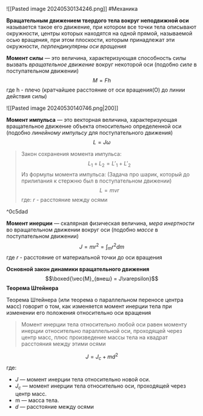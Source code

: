 ![[Pasted image 20240530134246.png]]
#Механика

**Вращательным движением твердого тела вокруг неподвижной оси** называется такое его движение, при котором все точки тела описывают окружности, центры которых находятся на одной прямой, называемой осью вращения, при этом плоскости, которым принадлежат эти окружности, *перпендикулярны оси вращения* 

**Момент силы** — это величина, характеризующая способность силы вызвать *вращательное движение* вокруг некоторой оси (подобно *силе* в поступательном движении)$$M = Fh$$где h - плечо (кратчайшее расстояние от оси вращения(О) до линии действия силы)

![[Pasted image 20240530140746.png|200]]

**Момент импульса** — это векторная величина, характеризующая вращательное движение объекта относительно определенной оси (подобно *линейному импульсу* для поступательного движения) $$L = J\omega$$
> Закон сохранения момента импульса: $$L_1 + L_2 = L'_1 + L'_2$$Из формулы момента импульса: (Задача про шарик, который до прилипания к стержню был в поступательном движении)$$L = mvr$$где: $r$ - расстояние между осями

^0c5dad

**Момент инерции** — скалярная физическая величина, *мера инертности* во вращательном движении вокруг оси (подобно *массе* в поступательном движении)$$J = mr^2 = \int_{m}r^2dm$$где $r$ - расстояние от материальной точки до оси вращения

**Основной закон динамики вращательного движения**$$\boxed{\vec{M}_{внеш} = J\varepsilon}$$
**Теорема Штейнера**

Теорема Штейнера (или теорема о параллельном переносе центра масс) говорит о том, как изменяется момент инерции тела при изменении его положения относительно оси вращения

> Момент инерции тела относительно любой оси равен моменту инерции относительно параллельной оси, проходящей через центр масс, плюс произведение массы тела на квадрат расстояния между этими осями

$$J = J_{c} + md^2$$
где:

- $J$ — момент инерции тела относительно новой оси.
- $J_c$​ — момент инерции тела относительно оси, проходящей через центр масс.
- m — масса тела.
- 𝑑 — расстояние между осями